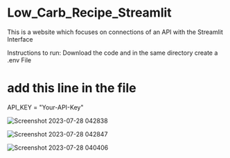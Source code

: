 # Low_Carb_Recipe_Streamlit
This is a website which focuses on connections of an API with the Streamlit Interface

Instructions to run:
Download the code and in the same directory create a .env File 
# add this line in the file #
API_KEY = "Your-API-Key"


![Screenshot 2023-07-28 042838](https://github.com/athulnairrr/Low_Carb_Recipe_Streamlit/assets/132225542/ee7835e1-02e2-49d2-8b59-987ebf35d40b)


![Screenshot 2023-07-28 042847](https://github.com/athulnairrr/Low_Carb_Recipe_Streamlit/assets/132225542/7dd0b6c7-d40a-411e-8062-6083f3c47b8f)


![Screenshot 2023-07-28 040406](https://github.com/athulnairrr/Low_Carb_Recipe_Streamlit/assets/132225542/a4e8189e-a51d-4191-b090-29a19a244fdd)
